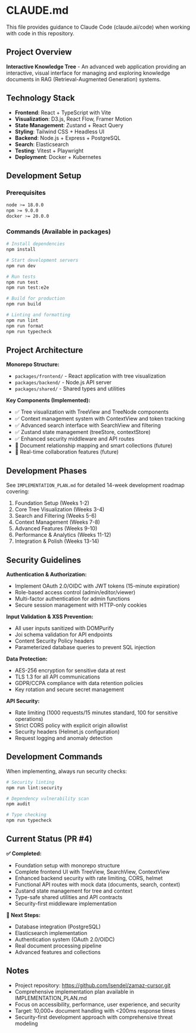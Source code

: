 # CLAUDE.md

This file provides guidance to Claude Code (claude.ai/code) when working with code in this repository.

## Project Overview

**Interactive Knowledge Tree** - An advanced web application providing an interactive, visual interface for managing and exploring knowledge documents in RAG (Retrieval-Augmented Generation) systems.

## Technology Stack

- **Frontend**: React + TypeScript with Vite
- **Visualization**: D3.js, React Flow, Framer Motion
- **State Management**: Zustand + React Query
- **Styling**: Tailwind CSS + Headless UI
- **Backend**: Node.js + Express + PostgreSQL
- **Search**: Elasticsearch
- **Testing**: Vitest + Playwright
- **Deployment**: Docker + Kubernetes

## Development Setup

### Prerequisites
```bash
node >= 18.0.0
npm >= 9.0.0
docker >= 20.0.0
```

### Commands (Available in packages)
```bash
# Install dependencies
npm install

# Start development servers
npm run dev

# Run tests
npm run test
npm run test:e2e

# Build for production
npm run build

# Linting and formatting
npm run lint
npm run format
npm run typecheck
```

## Project Architecture

**Monorepo Structure:**
- `packages/frontend/` - React application with tree visualization
- `packages/backend/` - Node.js API server
- `packages/shared/` - Shared types and utilities

**Key Components (Implemented):**
- ✅ Tree visualization with TreeView and TreeNode components  
- ✅ Context management system with ContextView and token tracking
- ✅ Advanced search interface with SearchView and filtering
- ✅ Zustand state management (treeStore, contextStore)
- ✅ Enhanced security middleware and API routes
- 🔄 Document relationship mapping and smart collections (future)
- 🔄 Real-time collaboration features (future)

## Development Phases

See `IMPLEMENTATION_PLAN.md` for detailed 14-week development roadmap covering:
1. Foundation Setup (Weeks 1-2)
2. Core Tree Visualization (Weeks 3-4)
3. Search and Filtering (Weeks 5-6)
4. Context Management (Weeks 7-8)
5. Advanced Features (Weeks 9-10)
6. Performance & Analytics (Weeks 11-12)
7. Integration & Polish (Weeks 13-14)

## Security Guidelines

**Authentication & Authorization:**
- Implement OAuth 2.0/OIDC with JWT tokens (15-minute expiration)
- Role-based access control (admin/editor/viewer)
- Multi-factor authentication for admin functions
- Secure session management with HTTP-only cookies

**Input Validation & XSS Prevention:**
- All user inputs sanitized with DOMPurify
- Joi schema validation for API endpoints
- Content Security Policy headers
- Parameterized database queries to prevent SQL injection

**Data Protection:**
- AES-256 encryption for sensitive data at rest
- TLS 1.3 for all API communications
- GDPR/CCPA compliance with data retention policies
- Key rotation and secure secret management

**API Security:**
- Rate limiting (1000 requests/15 minutes standard, 100 for sensitive operations)
- Strict CORS policy with explicit origin allowlist
- Security headers (Helmet.js configuration)
- Request logging and anomaly detection

## Development Commands

When implementing, always run security checks:
```bash
# Security linting
npm run lint:security

# Dependency vulnerability scan
npm audit

# Type checking
npm run typecheck
```

## Current Status (PR #4)

**✅ Completed:**
- Foundation setup with monorepo structure
- Complete frontend UI with TreeView, SearchView, ContextView
- Enhanced backend security with rate limiting, CORS, helmet
- Functional API routes with mock data (documents, search, context)
- Zustand state management for tree and context
- Type-safe shared utilities and API contracts
- Security-first middleware implementation

**🔄 Next Steps:**
- Database integration (PostgreSQL)
- Elasticsearch implementation 
- Authentication system (OAuth 2.0/OIDC)
- Real document processing pipeline
- Advanced features and collections

## Notes

- Project repository: https://github.com/lsendel/zamaz-cursor.git
- Comprehensive implementation plan available in IMPLEMENTATION_PLAN.md
- Focus on accessibility, performance, user experience, and security
- Target: 10,000+ document handling with <200ms response times
- Security-first development approach with comprehensive threat modeling